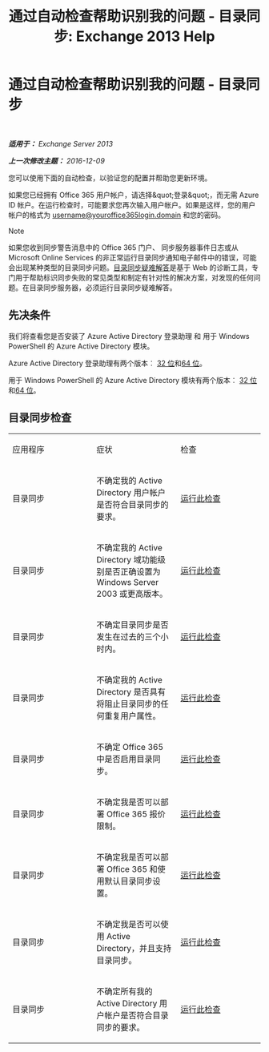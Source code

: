 ﻿---
title: '通过自动检查帮助识别我的问题 - 目录同步: Exchange 2013 Help'
TOCTitle: 通过自动检查帮助识别我的问题 - 目录同步
ms:assetid: e6ea900a-c382-444c-a8ce-54d392bfeca3
ms:mtpsurl: https://technet.microsoft.com/zh-cn/library/Dn793977(v=EXCHG.150)
ms:contentKeyID: 62633062
ms.date: 05/21/2018
mtps_version: v=EXCHG.150
ms.translationtype: MT
---

# 通过自动检查帮助识别我的问题 - 目录同步

 

_**适用于：** Exchange Server 2013_

_**上一次修改主题：** 2016-12-09_

您可以使用下面的自动检查，以验证您的配置并帮助您更新环境。

如果您已经拥有 Office 365 用户帐户，请选择\&quot;登录\&quot;，而无需 Azure ID 帐户。在运行检查时，可能要求您再次输入用户帐户。如果是这样，您的用户帐户的格式为 username@youroffice365login.domain 和您的密码。

> [!NOTE]
> 如果您收到同步警告消息中的 Office 365 门户、 同步服务器事件日志或从 Microsoft Online Services 的非正常运行目录同步通知电子邮件中的错误，可能会出现某种类型的目录同步问题。<a href="https://aka.ms/dsup">目录同步疑难解答</a>是基于 Web 的诊断工具，专门用于帮助标识同步失败的常见类型和制定有针对性的解决方案，对发现的任何问题。在目录同步服务器，必须运行目录同步疑难解答。


## 先决条件

我们将查看您是否安装了 Azure Active Directory 登录助理 和 用于 Windows PowerShell 的 Azure Active Directory 模块。

Azure Active Directory 登录助理有两个版本︰ [32 位](https://go.microsoft.com/fwlink/?linkid=286261)和[64 位](https://go.microsoft.com/fwlink/?linkid=286262)。

用于 Windows PowerShell 的 Azure Active Directory 模块有两个版本︰ [32 位](https://go.microsoft.com/fwlink/?linkid=286258)和[64 位](https://go.microsoft.com/fwlink/?linkid=286259)。

## 目录同步检查


<table>
<colgroup>
<col style="width: 33%" />
<col style="width: 33%" />
<col style="width: 33%" />
</colgroup>
<tbody>
<tr class="odd">
<td><p>应用程序</p></td>
<td><p>症状</p></td>
<td><p>检查</p></td>
</tr>
<tr class="even">
<td><p>目录同步</p></td>
<td><p>不确定我的 Active Directory 用户帐户是否符合目录同步的要求。</p></td>
<td><p><a href="https://go.microsoft.com/?linkid=9834884">运行此检查</a></p></td>
</tr>
<tr class="odd">
<td><p>目录同步</p></td>
<td><p>不确定我的 Active Directory 域功能级别是否正确设置为 Windows Server 2003 或更高版本。</p></td>
<td><p><a href="https://go.microsoft.com/?linkid=9834876">运行此检查</a></p></td>
</tr>
<tr class="even">
<td><p>目录同步</p></td>
<td><p>不确定目录同步是否发生在过去的三个小时内。</p></td>
<td><p><a href="https://go.microsoft.com/?linkid=9834887">运行此检查</a></p></td>
</tr>
<tr class="odd">
<td><p>目录同步</p></td>
<td><p>不确定我的 Active Directory 是否具有将阻止目录同步的任何重复用户属性。</p></td>
<td><p><a href="https://go.microsoft.com/?linkid=9834883">运行此检查</a></p></td>
</tr>
<tr class="even">
<td><p>目录同步</p></td>
<td><p>不确定 Office 365 中是否启用目录同步。</p></td>
<td><p><a href="https://go.microsoft.com/?linkid=9834887">运行此检查</a></p></td>
</tr>
<tr class="odd">
<td><p>目录同步</p></td>
<td><p>不确定我是否可以部署 Office 365 报价限制。</p></td>
<td><p><a href="https://go.microsoft.com/?linkid=9834920">运行此检查</a></p></td>
</tr>
<tr class="even">
<td><p>目录同步</p></td>
<td><p>不确定我是否可以部署 Office 365 和使用默认目录同步设置。</p></td>
<td><p><a href="https://go.microsoft.com/?linkid=9834876">运行此检查</a></p></td>
</tr>
<tr class="odd">
<td><p>目录同步</p></td>
<td><p>不确定我是否可以使用 Active Directory，并且支持目录同步。</p></td>
<td><p><a href="https://go.microsoft.com/?linkid=9834886">运行此检查</a></p></td>
</tr>
<tr class="even">
<td><p>目录同步</p></td>
<td><p>不确定所有我的 Active Directory 用户帐户是否符合目录同步的要求。</p></td>
<td><p><a href="https://go.microsoft.com/?linkid=9834913">运行此检查</a></p></td>
</tr>
</tbody>
</table>

